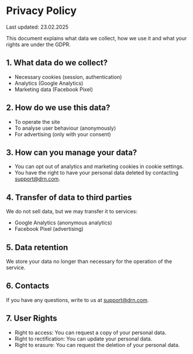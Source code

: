 # Privacy Policy

Last updated: 23.02.2025

This document explains what data we collect, how we use it and what your rights are under the GDPR.

## 1. What data do we collect?
- Necessary cookies (session, authentication)
- Analytics (Google Analytics)
- Marketing data (Facebook Pixel)

## 2. How do we use this data?
- To operate the site
- To analyse user behaviour (anonymously)
- For advertising (only with your consent)

## 3. How can you manage your data?
- You can opt out of analytics and marketing cookies in cookie settings.
- You have the right to have your personal data deleted by contacting [support@drn.com](mailto:support@drn.com).

## 4. Transfer of data to third parties
We do not sell data, but we may transfer it to services:
- Google Analytics (anonymous analytics)
- Facebook Pixel (advertising)

## 5. Data retention
We store your data no longer than necessary for the operation of the service.

## 6. Contacts
If you have any questions, write to us at [support@drn.com](mailto:support@drn.com).

## 7. User Rights
- Right to access: You can request a copy of your personal data.
- Right to rectification: You can update your personal data.
- Right to erasure: You can request the deletion of your personal data.
